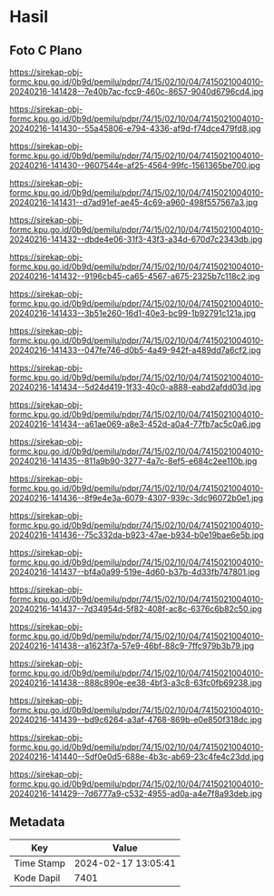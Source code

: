 # Hasil

## Foto C Plano

https://sirekap-obj-formc.kpu.go.id/0b9d/pemilu/pdpr/74/15/02/10/04/7415021004010-20240216-141428--7e40b7ac-fcc9-460c-8657-9040d6796cd4.jpg

https://sirekap-obj-formc.kpu.go.id/0b9d/pemilu/pdpr/74/15/02/10/04/7415021004010-20240216-141430--55a45806-e794-4336-af9d-f74dce479fd8.jpg

https://sirekap-obj-formc.kpu.go.id/0b9d/pemilu/pdpr/74/15/02/10/04/7415021004010-20240216-141430--9607544e-af25-4564-99fc-1561365be700.jpg

https://sirekap-obj-formc.kpu.go.id/0b9d/pemilu/pdpr/74/15/02/10/04/7415021004010-20240216-141431--d7ad91ef-ae45-4c69-a960-498f557567a3.jpg

https://sirekap-obj-formc.kpu.go.id/0b9d/pemilu/pdpr/74/15/02/10/04/7415021004010-20240216-141432--dbde4e06-31f3-43f3-a34d-670d7c2343db.jpg

https://sirekap-obj-formc.kpu.go.id/0b9d/pemilu/pdpr/74/15/02/10/04/7415021004010-20240216-141432--9196cb45-ca65-4567-a675-2325b7c118c2.jpg

https://sirekap-obj-formc.kpu.go.id/0b9d/pemilu/pdpr/74/15/02/10/04/7415021004010-20240216-141433--3b51e260-16d1-40e3-bc99-1b92791c121a.jpg

https://sirekap-obj-formc.kpu.go.id/0b9d/pemilu/pdpr/74/15/02/10/04/7415021004010-20240216-141433--047fe746-d0b5-4a49-942f-a489dd7a6cf2.jpg

https://sirekap-obj-formc.kpu.go.id/0b9d/pemilu/pdpr/74/15/02/10/04/7415021004010-20240216-141434--5d24d419-1f33-40c0-a888-eabd2afdd03d.jpg

https://sirekap-obj-formc.kpu.go.id/0b9d/pemilu/pdpr/74/15/02/10/04/7415021004010-20240216-141434--a61ae069-a8e3-452d-a0a4-77fb7ac5c0a6.jpg

https://sirekap-obj-formc.kpu.go.id/0b9d/pemilu/pdpr/74/15/02/10/04/7415021004010-20240216-141435--811a9b90-3277-4a7c-8ef5-e684c2ee110b.jpg

https://sirekap-obj-formc.kpu.go.id/0b9d/pemilu/pdpr/74/15/02/10/04/7415021004010-20240216-141436--8f9e4e3a-6079-4307-939c-3dc96072b0e1.jpg

https://sirekap-obj-formc.kpu.go.id/0b9d/pemilu/pdpr/74/15/02/10/04/7415021004010-20240216-141436--75c332da-b923-47ae-b934-b0e19bae6e5b.jpg

https://sirekap-obj-formc.kpu.go.id/0b9d/pemilu/pdpr/74/15/02/10/04/7415021004010-20240216-141437--bf4a0a99-519e-4d60-b37b-4d33fb747801.jpg

https://sirekap-obj-formc.kpu.go.id/0b9d/pemilu/pdpr/74/15/02/10/04/7415021004010-20240216-141437--7d34954d-5f82-408f-ac8c-6376c6b82c50.jpg

https://sirekap-obj-formc.kpu.go.id/0b9d/pemilu/pdpr/74/15/02/10/04/7415021004010-20240216-141438--a1623f7a-57e9-46bf-88c9-7ffc979b3b79.jpg

https://sirekap-obj-formc.kpu.go.id/0b9d/pemilu/pdpr/74/15/02/10/04/7415021004010-20240216-141438--888c890e-ee38-4bf3-a3c8-63fc0fb69238.jpg

https://sirekap-obj-formc.kpu.go.id/0b9d/pemilu/pdpr/74/15/02/10/04/7415021004010-20240216-141439--bd9c6264-a3af-4768-869b-e0e850f318dc.jpg

https://sirekap-obj-formc.kpu.go.id/0b9d/pemilu/pdpr/74/15/02/10/04/7415021004010-20240216-141440--5df0e0d5-688e-4b3c-ab69-23c4fe4c23dd.jpg

https://sirekap-obj-formc.kpu.go.id/0b9d/pemilu/pdpr/74/15/02/10/04/7415021004010-20240216-141429--7d6777a9-c532-4955-ad0a-a4e7f8a93deb.jpg


## Metadata

| Key        | Value               |
| ---------- | ------------------- |
| Time Stamp | 2024-02-17 13:05:41 |
| Kode Dapil | 7401                |



